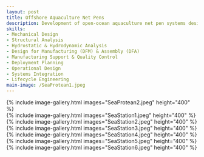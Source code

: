 ```yaml
---
layout: post
title: Offshore Aquaculture Net Pens
description: Development of open-ocean aquaculture net pen systems designed to support fish stocks exceeding 100,000, enabling large-scale, sustainable seafood production.
skills: 
- Mechanical Design
- Structural Analysis
- Hydrostatic & Hydrodynamic Analysis
- Design for Manufacturing (DFM) & Assembly (DFA)
- Manufacturing Support & Quality Control
- Deployment Planning
- Operational Design
- Systems Integration
- Lifecycle Engineering
main-image: /SeaProtean1.jpeg
---
```


{% include image-gallery.html images="SeaProtean2.jpeg" height="400" %}
<br>
{% include image-gallery.html images="SeaStation1.jpeg" height="400" %}
<br>
{% include image-gallery.html images="SeaStation2.jpeg" height="400" %}
<br>
{% include image-gallery.html images="SeaStation3.jpeg" height="400" %}
<br>
{% include image-gallery.html images="SeaStation4.jpeg" height="400" %}
<br>
{% include image-gallery.html images="SeaStation5.jpeg" height="400" %}
<br>
{% include image-gallery.html images="SeaStation6.jpeg" height="400" %}
<br>